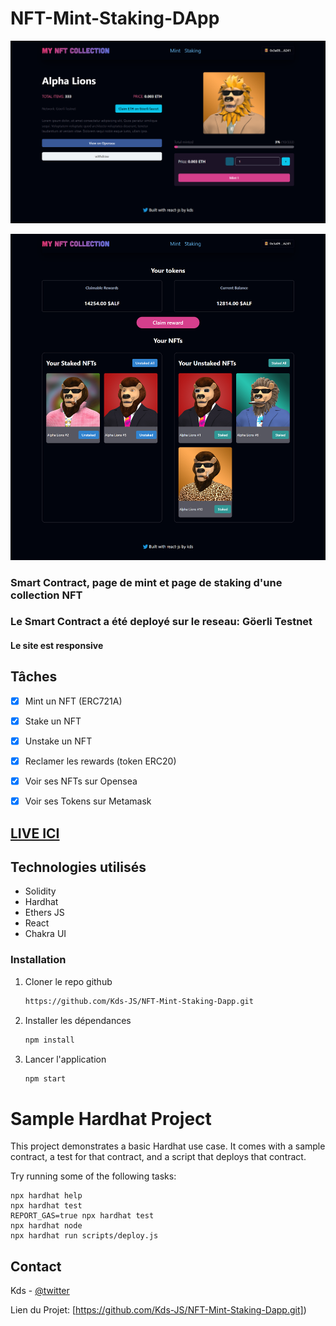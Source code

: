 # NFT-Mint-Staking-DApp

[![crypto App](./Asset/mint.png)](https://twitter.com/kds_JS)

[![crypto App](./Asset/staking.png)](https://twitter.com/kds_JS)

### Smart Contract, page de mint et page de staking d'une collection NFT
### Le Smart Contract a été deployé sur le reseau:  <b>Göerli Testnet</b>
#### Le site est responsive

## Tâches
 - [x] Mint un NFT (ERC721A)
 - [x] Stake un NFT
 - [x] Unstake un NFT
 - [x] Reclamer les rewards (token ERC20)
 - [x] Voir ses NFTs sur Opensea
 - [x] Voir ses Tokens sur Metamask
 

## [LIVE ICI](https://nft-mint-staking-dapp.vercel.app/)

## Technologies utilisés 
 - Solidity
 - Hardhat
 - Ethers JS
 - React
 - Chakra UI

### Installation

1. Cloner le repo github
   ```sh
   https://github.com/Kds-JS/NFT-Mint-Staking-Dapp.git
   ```
2. Installer les dépendances
   ```sh
   npm install
   ```
3. Lancer l'application
   ```sh
   npm start
   ```


# Sample Hardhat Project

This project demonstrates a basic Hardhat use case. It comes with a sample contract, a test for that contract, and a script that deploys that contract.

Try running some of the following tasks:

```shell
npx hardhat help
npx hardhat test
REPORT_GAS=true npx hardhat test
npx hardhat node
npx hardhat run scripts/deploy.js
```

## Contact

Kds - [@twitter](https://twitter.com/kds_JS) 

Lien du Projet: [https://github.com/Kds-JS/NFT-Mint-Staking-Dapp.git])
